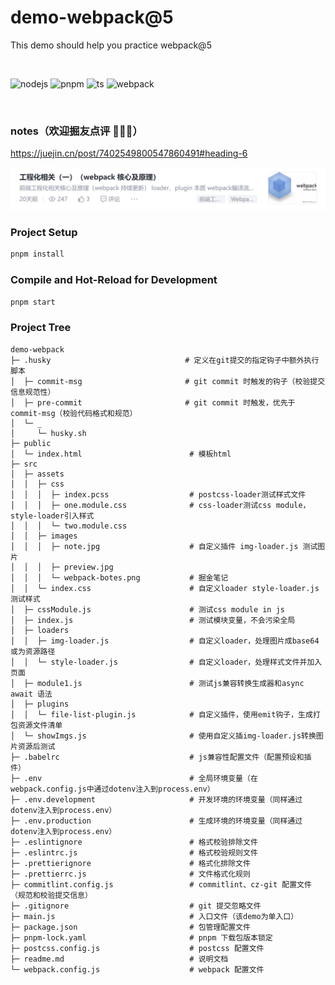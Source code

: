 # demo-webpack@5

This demo should help you practice webpack@5

<br/>

![nodejs](https://img.shields.io/badge/node-v18.14.2-brightgreen?logo=nodedotjs) ![pnpm](https://img.shields.io/badge/pnpm-v9.4.0-brightgreen?logo=pnpm) ![ts](https://img.shields.io/badge/typescript-v5.5.2-blue?logo=typescript) ![webpack](https://img.shields.io/badge/webpack-v5.93.0-blue?logo=webpack)

<br/>

### notes（欢迎掘友点评 🎉🎉🎉）

https://juejin.cn/post/7402549800547860491#heading-6

![webpack](./src/assets/images/webpack-notes.png)

### Project Setup

```sh
pnpm install
```

### Compile and Hot-Reload for Development

```sh
pnpm start
```

### Project Tree

```text
demo-webpack
├─ .husky                              # 定义在git提交的指定钩子中额外执行脚本
│  ├─ commit-msg                       # git commit 时触发的钩子（校验提交信息规范性）
│  ├─ pre-commit                       # git commit 时触发，优先于commit-msg（校验代码格式和规范）
│  └─ _
│     └─ husky.sh
├─ public
│  └─ index.html                        # 模板html
├─ src
│  ├─ assets
│  │  ├─ css
│  │  │  ├─ index.pcss                  # postcss-loader测试样式文件
│  │  │  ├─ one.module.css              # css-loader测试css module，style-loader引入样式
│  │  │  └─ two.module.css
│  │  ├─ images
│  │  │  ├─ note.jpg                    # 自定义插件 img-loader.js 测试图片
│  │  │  ├─ preview.jpg
│  │  │  └─ webpack-botes.png           # 掘金笔记
│  │  └─ index.css                      # 自定义loader style-loader.js测试样式
│  ├─ cssModule.js                      # 测试css module in js
│  ├─ index.js                          # 测试模块变量，不会污染全局
│  ├─ loaders
│  │  ├─ img-loader.js                  # 自定义loader，处理图片成base64或为资源路径
│  │  └─ style-loader.js                # 自定义loader，处理样式文件并加入页面
│  ├─ module1.js                        # 测试js兼容转换生成器和async await 语法
│  ├─ plugins
│  │  └─ file-list-plugin.js            # 自定义插件，使用emit钩子，生成打包资源文件清单
│  └─ showImgs.js                       # 使用自定义插img-loader.js转换图片资源后测试
├─ .babelrc                             # js兼容性配置文件（配置预设和插件）
├─ .env                                 # 全局环境变量（在webpack.config.js中通过dotenv注入到process.env）
├─ .env.development                     # 开发环境的环境变量（同样通过dotenv注入到process.env）
├─ .env.production                      # 生成环境的环境变量（同样通过dotenv注入到process.env）
├─ .eslintignore                        # 格式校验排除文件
├─ .eslintrc.js                         # 格式校验规则文件
├─ .prettierignore                      # 格式化排除文件
├─ .prettierrc.js                       # 文件格式化规则
├─ commitlint.config.js                 # commitlint、cz-git 配置文件（规范和校验提交信息）
├─ .gitignore                           # git 提交忽略文件
├─ main.js                              # 入口文件（该demo为单入口）
├─ package.json                         # 包管理配置文件
├─ pnpm-lock.yaml                       # pnpm 下载包版本锁定
├─ postcss.config.js                    # postcss 配置文件
├─ readme.md                            # 说明文档
└─ webpack.config.js                    # webpack 配置文件

```
